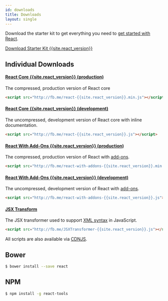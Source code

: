 ```yaml
---
id: downloads
title: Downloads
layout: single
---
```

Download the starter kit to get everything you need to
[get started with React](/react/docs/getting-started.html).

<div class="buttons-unit downloads">
  <a href="/react/downloads/react-{{site.react_version}}.zip" class="button">
    Download Starter Kit {{site.react_version}}
  </a>
</div>

## Individual Downloads

#### <a href="http://fb.me/react-{{site.react_version}}.min.js">React Core {{site.react_version}} (production)</a>
The compressed, production version of React core

```html
<script src="http://fb.me/react-{{site.react_version}}.min.js"></script>
```

#### <a href="http://fb.me/react-{{site.react_version}}.js">React Core {{site.react_version}} (development)</a>
The uncompressed, development version of React core with inline documentation.

```html
<script src="http://fb.me/react-{{site.react_version}}.js"></script>
```

#### <a href="http://fb.me/react-with-addons-{{site.react_version}}.min.js">React With Add-Ons {{site.react_version}} (production)</a>
The compressed, production version of React with [add-ons](/react/docs/addons.html).

```html
<script src="http://fb.me/react-with-addons-{{site.react_version}}.min.js"></script>
```

#### <a href="http://fb.me/react-with-addons-{{site.react_version}}.js">React With Add-Ons {{site.react_version}} (development)</a>
The uncompressed, development version of React with [add-ons](/react/docs/addons.html).

```html
<script src="http://fb.me/react-with-addons-{{site.react_version}}.js"></script>
```

#### <a href="http://fb.me/JSXTransformer-{{site.react_version}}.js">JSX Transform</a>
The JSX transformer used to support [XML syntax](/react/docs/jsx-in-depth.html) in JavaScript.

```html
<script src="http://fb.me/JSXTransformer-{{site.react_version}}.js"></script>
```

All scripts are also available via [CDNJS](http://cdnjs.com/#react).

## Bower

```sh
$ bower install --save react
```

## NPM

```sh
$ npm install -g react-tools
```

